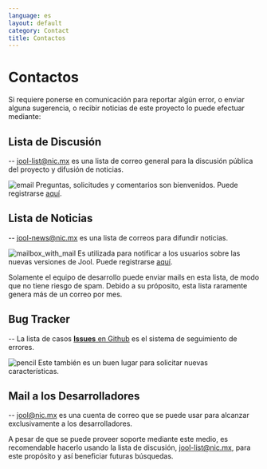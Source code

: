 ```yaml
---
language: es
layout: default
category: Contact
title: Contactos
---
```


# Contactos

Si requiere ponerse en comunicación para reportar algún error, o enviar alguna sugerencia, o recibir noticias de este proyecto lo puede efectuar mediante:

## Lista de Discusión

-- jool-list@nic.mx es una lista de correo general para la discusión pública del proyecto y difusión de noticias. 
  
![email](../images/email.png) Preguntas, solicitudes y comentarios son bienvenidos. Puede registrarse [aquí](https://mail-lists.nic.mx/listas/listinfo/jool-list).

## Lista de Noticias
	
-- jool-news@nic.mx es una lista de correos para difundir noticias.

![mailbox_with_mail](../images/mailbox_with_mail.png) Es utilizada para notificar a los usuarios sobre las nuevas versiones de Jool. Puede registrarse [aquí](https://mail-lists.nic.mx/listas/listinfo/jool-news).

Solamente el equipo de desarrollo puede enviar mails en esta lista, de modo que no tiene riesgo de spam. Debido a su próposito, esta lista raramente genera más de un correo por mes.

## Bug Tracker
  
-- La lista de casos [ **Issues** en Github](https://github.com/NICMx/NAT64/issues) es el sistema de seguimiento de errores.

![pencil](../images/pencil.png) Este también es un buen lugar para solicitar nuevas características.

## Mail a los Desarrolladores

-- [jool@nic.mx](mailto:jool@nic.mx) es una cuenta de correo que se puede usar para alcanzar exclusivamente a los desarrolladores.

A pesar de que se puede proveer soporte mediante este medio, es recomendable hacerlo usando la lista de discusión, jool-list@nic.mx, para este propósito y así beneficiar futuras búsquedas.

